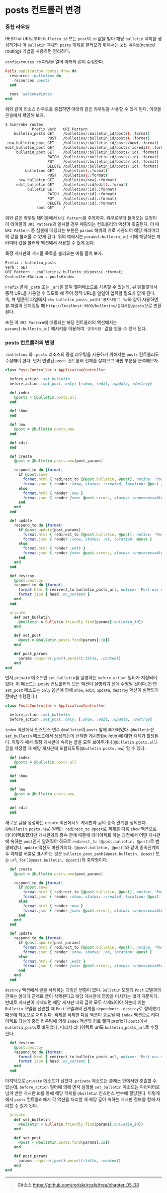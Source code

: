 # posts 컨트롤러 변경

### 중첩 라우팅

RESTful URI로부터 `bulletin_id` 또는 `post`의 `id` 값을 받아 해당 `bulletin` 객체를 생성하거나 이 `bulletin` 객체의 `posts` 개체를 불러오기 위해서는 `중첩 라우팅`(nested routing) 기법을 사용하면 편리하다.

`config/routes.rb` 파일을 열어 아래와 같이 수정한다.

``` ruby
Rails.application.routes.draw do
  resources :bulletins do
    resources :posts
  end

  root 'welcome#index'
end
```

위와 같이 리소스 라우트를 중첩하면 아래와 같은 라우팅을 사용할 수 있게 된다. 이것을 콘솔에서 확인해 보자.

``` bash
$ bin/rake routes
            Prefix Verb   URI Pattern                                      Controller#Action
    bulletin_posts GET    /bulletins/:bulletin_id/posts(.:format)          posts#index
                   POST   /bulletins/:bulletin_id/posts(.:format)          posts#create
 new_bulletin_post GET    /bulletins/:bulletin_id/posts/new(.:format)      posts#new
edit_bulletin_post GET    /bulletins/:bulletin_id/posts/:id/edit(.:format) posts#edit
     bulletin_post GET    /bulletins/:bulletin_id/posts/:id(.:format)      posts#show
                   PATCH  /bulletins/:bulletin_id/posts/:id(.:format)      posts#update
                   PUT    /bulletins/:bulletin_id/posts/:id(.:format)      posts#update
                   DELETE /bulletins/:bulletin_id/posts/:id(.:format)      posts#destroy
         bulletins GET    /bulletins(.:format)                             bulletins#index
                   POST   /bulletins(.:format)                             bulletins#create
      new_bulletin GET    /bulletins/new(.:format)                         bulletins#new
     edit_bulletin GET    /bulletins/:id/edit(.:format)                    bulletins#edit
          bulletin GET    /bulletins/:id(.:format)                         bulletins#show
                   PATCH  /bulletins/:id(.:format)                         bulletins#update
                   PUT    /bulletins/:id(.:format)                         bulletins#update
                   DELETE /bulletins/:id(.:format)                         bulletins#destroy
              root GET    /                                                welcome#index
```

위와 같은 라우팅 테이블에서 `URI Pattern`을 주목하자. 외부로부터 들어오는 요청이 이 테이블의 `URI Pattern`과 일치할 경우 매핑되는 컨트롤러의 액션이 호출된다. 이 때 `URI Pattern` 중 심볼에 매칭되는 부분은 `params` 해쉬의 키로 사용되어 해당 파라미터의 값을 불러올 수 있게 된다. 위의 예에서는 `params[:bulletin_id]` 키에 해당하는 파라미터 값을 불러와 액션에서 사용할 수 있게 된다.

특정 게시판의 게시물 목록을 불러오는 예를 들어 보자.

```bash
Prefix : bulletin_posts
Verb : GET
URI Pattern : /bulletins/:bulletin_id/posts(.:format)
Controller#Action : posts#index
```

`Prefix` 끝에 `_path` 또는 `_url`을 붙여 헬퍼메소드로 사용할 수 있는데, 뷰 템플릿에서 동적 URL을 사용할 수 있도록 해 주어 정적 URL을 일일이 입력할 필요가 없게 된다. 즉, 뷰 템플릿 파일에서 `<%= bulletin_posts_path('공지사항') %>`와 같이 사용하면 뷰 파일이 렌더링될 때 `http://localhost:3000/bulletins/공지사항/posts`으로 변환된다.

또한 이 `URI Pattern`에 매핑되는 해당 컨트롤러의 액션에서는 `params[:bulletin_id]` 해시키를 이용하여 `'공지사항'` 값을 얻을 수 있게 된다.

### posts 컨트롤러의 변경

`:bulletins` 와 `:posts` 리소스의 중첩 라우팅을 사용하기 위해서는 `posts` 컨트롤러도 수정해야 한다. 먼저 변경된 `posts` 컨트롤러 전체를 살펴보고 바뀐 부분을 분석해보자.

``` ruby
class PostsController < ApplicationController

  before_action :set_bulletin
  before_action :set_post, only: [:show, :edit, :update, :destroy]

  def index
    @posts = @bulletin.posts.all
  end

  def show
  end

  def new
    @post = @bulletin.posts.new
  end

  def edit
  end

  def create
    @post = @bulletin.posts.new(post_params)

    respond_to do |format|
      if @post.save
        format.html { redirect_to [@post.bulletin, @post], notice: 'Post was successfully created.' }
        format.json { render :show, status: :created, location: @post }
      else
        format.html { render :new }
        format.json { render json: @post.errors, status: :unprocessable_entity }
      end
    end
  end

  def update
    respond_to do |format|
      if @post.update(post_params)
        format.html { redirect_to [@post.bulletin, @post], notice: 'Post was successfully updated.' }
        format.json { render :show, status: :ok, location: @post }
      else
        format.html { render :edit }
        format.json { render json: @post.errors, status: :unprocessable_entity }
      end
    end
  end

  def destroy
    @post.destroy
    respond_to do |format|
      format.html { redirect_to bulletin_posts_url, notice: 'Post was successfully destroyed.' }
      format.json { head :no_content }
    end
  end

  private
    def set_bulletin
      @bulletin = Bulletin.friendly.find(params[:bulletin_id])
    end

    def set_post
      @post = @bulletin.posts.find(params[:id])
    end

    def post_params
      params.require(:post).permit(:title, :content)
    end
end
```

먼저 `private` 메소드인 `set_bulletin`을 실행하는 `before_action` 필터가 지정되어 있다. 이 메소드는 posts 컨트롤러의 모든 액션이 실행되기 전에 수행될 것이다.(반면 `set_post` 메소드는 `only` 옵션에 의해 `show`, `edit`, `update`, `destroy` 액션이 실행되기 전에만 수행된다.)

``` ruby
class PostsController < ApplicationController

  before_action :set_bulletin
  before_action :set_post, only: [:show, :edit, :update, :destroy]
```

`index` 액션에서 인스턴스 변수 `@bulletin`이 `posts` 앞에 추가되었다. `@bulletin`은 `set_bulletin` 메소드에서 생성되는데 선택한 게시판(bulletin)에 대한 객체가 할당된다. 이렇게 해서 특정 게시판에 속하는 글을 모두 보여주거나(`@bulletin.posts.all`) 글을 저장할 때 해당 게시판에 포함되도록(`@bulletin.posts.new`) 할 수 있다.

``` ruby
  def index
    @posts = @bulletin.posts.all
  end

  def show
  end

  def new
    @post = @bulletin.posts.new
  end

  def edit
  end
```

새로운 글을 생성하는 `create` 액션에서도 게시판과 글의 종속 관계를 정의한다.(`@bulletin.posts.new`) 원래는 `redirect_to @post`로 객체를 다음 `show` 액션으로 리다이렉트했지만 게시판과의 종속 관계 때문에 리다이렉트 하는 과정에서 어떤 게시판에 속하는 `post`인지 알려줘야 하므로 `redirect_to [@post.bulletin, @post]`로 변경되었다. `update` 액션도 마찬가지다. `[@post.bulletin, @post]`와 같이 종속관계의 두 객체를 배열로 표시하는 것은 `bulletin_post_path(@post.bulletin, @post)` 또는 `url_for([@post.bulletin, @post])`의 축약형이다.

``` ruby
  def create
    @post = @bulletin.posts.new(post_params)

    respond_to do |format|
      if @post.save
        format.html { redirect_to [@post.bulletin, @post], notice: 'Post was successfully created.' }
        format.json { render :show, status: :created, location: @post }
      else
        format.html { render :new }
        format.json { render json: @post.errors, status: :unprocessable_entity }
      end
    end
  end

  def update
    respond_to do |format|
      if @post.update(post_params)
        format.html { redirect_to [@post.bulletin, @post], notice: 'Post was successfully updated.' }
        format.json { render :show, status: :ok, location: @post }
      else
        format.html { render :edit }
        format.json { render json: @post.errors, status: :unprocessable_entity }
      end
    end
  end
```

`destroy` 액션에서 글을 삭제하는 과정은 변함이 없다. `Bulletin` 모델과 `Post` 모델과의 관계는 일대다 관계로 글이 삭제된다고 해당 게시판에 영향을 미치지는 않기 때문이다. 반대로 게시판이 삭제되면 해당 게시판 내의 글이 모두 삭제되어야 하는데 이는 `Bulletin` 모델을 선언할 때 `Post` 모델과의 관계를 `dependent: :destroy`로 정의했기 때문에 자동으로 처리된다. 객체를 삭제한 다음 액션이 종료될 때 `index` 액션으로 리다이렉트 되는데 중첩 라우팅에 의해 `index` 액션의 경로 헬퍼 prefix가 `posts`에서 `bulletin_posts`로 바뀌었다. 따라서 리다이렉트 url도 `bulletin_posts_url`로 수정한다.

``` ruby
  def destroy
    @post.destroy
    respond_to do |format|
      format.html { redirect_to bulletin_posts_url, notice: 'Post was successfully destroyed.' }
      format.json { head :no_content }
    end
  end
```

마지막으로 `private` 메소드가 남았다. `private` 메소드는 클래스 안에서만 호출할 수 있는데, `before_action` 필터에 의해 먼저 실행될 `set_bulletin` 메소드는 파라미터로 넘겨 받은 게시판 id를 통해 해당 객체를 `@bulletin` 인스턴스 변수에 할당한다. 이렇게 해서 `posts` 컨트롤러에서 각 액션을 처리할 때 해당 글이 속하는 게시판 정보를 함께 처리할 수 있게 된다.

``` ruby
  private
    def set_bulletin
      @bulletin = Bulletin.friendly.find(params[:bulletin_id])
    end

    def set_post
      @post = @bulletin.posts.find(params[:id])
    end

    def post_params
      params.require(:post).permit(:title, :content)
    end
end
```

---
> **Git소스** https://github.com/rorlakr/rcafe/tree/chapter_05_08
